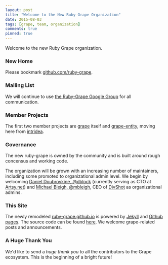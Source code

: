 ```yaml
---
layout: post
title: "Welcome to the New Ruby Grape Organization"
date: 2015-08-03
tags: [grape, team, organization]
comments: true
pinned: true
---
```

Welcome to the new Ruby Grape organization.

### New Home

Please bookmark [github.com/ruby-grape](https://github.com/ruby-grape).

### Mailing List

We will continue to use [the Ruby-Grape Google Group](https://groups.google.com/forum/#!forum/ruby-grape) for all communication.

### Member Projects

The first two member projects are [grape](https://github.com/ruby-grape/grape) itself and [grape-entity](https://github.com/ruby-grape/grape-entity), moving here from [intridea](https://github.com/intridea).

### Governance

The new ruby-grape is owned by the community and is built around rough concensus and working code.

The organization will be grown with an increasing number of maintainers, including some promoted to organizational admin level. We begin by welcoming [Daniel Doubrovkine, @dblock](https://github.com/dblock) (currently serving as CTO at [Artsy.net](https://www.artsy.net)) and [Michael Bleigh, @mbleigh](https://github.com/mbleigh), CEO of [DivShot](https://divshot.com) as organizational admins.

### This Site

The newly remodeled [ruby-grape.github.io](http://ruby-grape.github.io) is powered by [Jekyll](http://jekyllrb.com) and [Github pages](https://pages.github.com). The source code can be found [here](https://github.com/ruby-grape/ruby-grape.github.io). We welcome grape-related posts and announcements.

### A Huge Thank You

We'd like to send a *huge thank you* to all the contributors to the Grape ecosystem. This is the beginning of a bright future!
